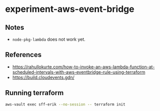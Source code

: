 # experiment-aws-event-bridge

## Notes

* `node-pkg-lambda` does not work yet.

## References

* <https://rahullokurte.com/how-to-invoke-an-aws-lambda-function-at-scheduled-intervals-with-aws-eventbridge-rule-using-terraform>
* <https://build.cloudevents.gdn/>

## Running terraform

```bash
aws-vault exec sff-erik --no-session -- terraform init
```
